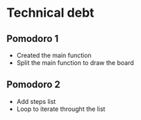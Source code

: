 # Technical debt

## Pomodoro 1

- Created the main function
- Split the main function to draw the board

## Pomodoro 2

- Add steps list
- Loop to iterate throught the list
